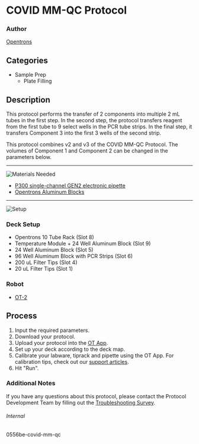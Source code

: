 # COVID MM-QC Protocol

### Author
[Opentrons](https://opentrons.com/)

## Categories
* Sample Prep
	* Plate Filling


## Description
This protocol performs the transfer of 2 components into multiple 2 mL tubes in the first step. In the second step, the protocol transfers reagent from the first tube to 9 select wells in the PCR tube strips. In the final step, it transfers Component 3 into the first 3 wells of the second strip.

This protocol combines v2 and v3 of the COVID MM-QC Protocol. The volumes of Component 1 and Component 2 can be changed in the parameters below.

---

![Materials Needed](https://s3.amazonaws.com/opentrons-protocol-library-website/custom-README-images/001-General+Headings/materials.png)

* [P300 single-channel GEN2 electronic pipette](https://shop.opentrons.com/collections/ot-2-pipettes/products/single-channel-electronic-pipette)
* [Opentrons Aluminum Blocks](https://shop.opentrons.com/collections/hardware-modules/products/aluminum-block-set?_ga=2.44012454.2010707504.1610321113-1181961818.1604785212)

---
![Setup](https://s3.amazonaws.com/opentrons-protocol-library-website/custom-README-images/001-General+Headings/Setup.png)

### Deck Setup
* Opentrons 10 Tube Rack (Slot 8)
* Temperature Module + 24 Well Aluminum Block (Slot 9)
* 24 Well Aluminum Block (Slot 5)
* 96 Well Aluminum Block with PCR Strips (Slot 6)
* 200 uL Filter Tips (Slot 4)
* 20 uL Filter Tips (Slot 1)

### Robot
* [OT-2](https://opentrons.com/ot-2)

## Process
1. Input the required parameters.
2. Download your protocol.
3. Upload your protocol into the [OT App](https://opentrons.com/ot-app).
4. Set up your deck according to the deck map.
5. Calibrate your labware, tiprack and pipette using the OT App. For calibration tips, check out our [support articles](https://support.opentrons.com/en/collections/1559720-guide-for-getting-started-with-the-ot-2).
6. Hit "Run".

### Additional Notes
If you have any questions about this protocol, please contact the Protocol Development Team by filling out the [Troubleshooting Survey](https://protocol-troubleshooting.paperform.co/).

###### Internal
0556be-covid-mm-qc
